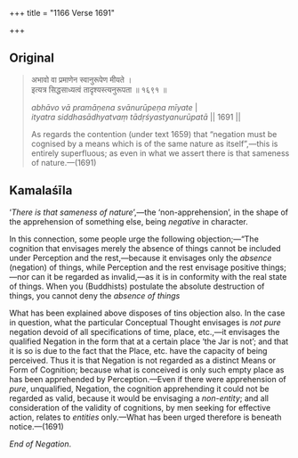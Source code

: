 +++
title = "1166 Verse 1691"

+++
## Original 
>
> अभावो वा प्रमाणेन स्वानुरूपेण मीयते ।  
> इत्यत्र सिद्धसाध्यत्वं तादृश्यस्त्यनुरूपता ॥ १६९१ ॥ 
>
> *abhāvo vā pramāṇena svānurūpeṇa mīyate* \|  
> *ityatra siddhasādhyatvaṃ tādṛśyastyanurūpatā* \|\| 1691 \|\| 
>
> As regards the contention (under text 1659) that “negation must be cognised by a means which is of the same nature as itself”,—this is entirely superfluous; as even in what we assert there is that sameness of nature.—(1691)



## Kamalaśīla

‘*There is that sameness of nature*’,—the ‘non-apprehension’, in the shape of the apprehension of something else, being *negative* in character.

In this connection, some people urge the following objection;—“The cognition that envisages merely the absence of things cannot be included under Perception and the rest,—because it envisages only the *absence* (negation) of things, while Perception and the rest envisage positive things;—nor can it be regarded as invalid,—as it is in conformity with the real state of things. When you (Buddhists) postulate the absolute destruction of things, you cannot deny the *absence of things*

What has been explained above disposes of tins objection also. In the case in question, what the particular Conceptual Thought envisages is *not pure* negation devoid of all specifications of time, place, etc.,—it envisages the qualified Negation in the form that at a certain place ‘the Jar is not’; and that it is so is due to the fact that the Place, etc. have the capacity of being perceived. Thus it is that Negation is not regarded as a distinct Means or Form of Cognition; because what is conceived is only such empty place as has been apprehended by Perception.—Even if there were apprehension of *pure*, unqualified, Negation, the cognition apprehending it could not be regarded as valid, because it would be envisaging a *non-entity*; and all consideration of the validity of cognitions, by men seeking for effective action, relates to *entities* only.—What has been urged therefore is beneath notice.—(1691)

*End of Negation*.


